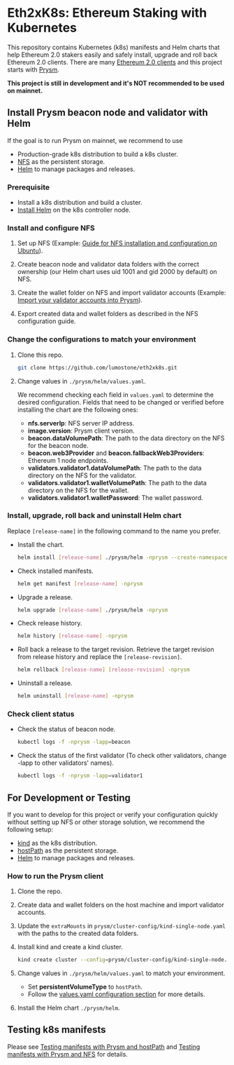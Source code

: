 # Eth2xK8s: Ethereum Staking with Kubernetes

This repository contains Kubernetes (k8s) manifests and Helm charts that help Ethereum 2.0 stakers easily and safely install, upgrade and roll back Ethereum 2.0 clients. There are many [Ethereum 2.0 clients](https://ethereum.org/en/eth2/get-involved/#clients) and this project starts with [Prysm](https://docs.prylabs.network/docs/getting-started).

**This project is still in development and it's NOT recommended to be used on mainnet.**

## Install Prysm beacon node and validator with Helm

If the goal is to run Prysm on mainnet, we recommend to use

- Production-grade k8s distribution to build a k8s cluster.
- [NFS](https://en.wikipedia.org/wiki/Network_File_System) as the persistent storage.
- [Helm](https://helm.sh/) to manage packages and releases.

### Prerequisite

- Install a k8s distribution and build a cluster.
- [Install Helm](https://helm.sh/docs/intro/install/) on the k8s controller node.

### Install and configure NFS

1. Set up NFS (Example: [Guide for NFS installation and configuration on Ubuntu](https://ubuntu.com/server/docs/service-nfs)).

2. Create beacon node and validator data folders with the correct ownership (our Helm chart uses uid 1001 and gid 2000 by default) on NFS.

3. Create the wallet folder on NFS and import validator accounts (Example: [Import your validator accounts into Prysm](https://docs.prylabs.network/docs/mainnet/joining-eth2#step-4-import-your-validator-accounts-into-prysm)).

4. Export created data and wallet folders as described in the NFS configuration guide.

### Change the configurations to match your environment

1. Clone this repo.

    ```bash
    git clone https://github.com/lumostone/eth2xk8s.git
    ```

2. Change values in `./prysm/helm/values.yaml`.

   We recommend checking each field in `values.yaml` to determine the desired configuration. Fields that need to be changed or verified before installing the chart are the following ones:

   - **nfs.serverIp**: NFS server IP address.
   - **image.version**: Prysm client version.
   - **beacon.dataVolumePath**: The path to the data directory on the NFS for the beacon node.
   - **beacon.web3Provider** and **beacon.fallbackWeb3Providers**: Ethereum 1 node endpoints.
   - **validators.validator1.dataVolumePath**: The path to the data directory on the NFS for the validator.
   - **validators.validator1.walletVolumePath**: The path to the data directory on the NFS for the wallet.
   - **validators.validator1.walletPassword**: The wallet password.

### Install, upgrade, roll back and uninstall Helm chart

Replace `[release-name]` in the following command to the name you prefer.

- Install the chart.

   ```bash
   helm install [release-name] ./prysm/helm -nprysm --create-namespace
   ```

- Check installed manifests.

   ```bash
   helm get manifest [release-name] -nprysm
   ```

- Upgrade a release.

   ```bash
   helm upgrade [release-name] ./prysm/helm -nprysm
   ```

- Check release history.

   ```bash
   helm history [release-name] -nprysm
   ```

- Roll back a release to the target revision. Retrieve the target revision from release history and replace the `[release-revision]`.

   ```bash
   helm rollback [release-name] [release-revision] -nprysm
   ```

- Uninstall a release.

   ```bash
   helm uninstall [release-name] -nprysm
   ```

### Check client status

- Check the status of beacon node.

   ```bash
   kubectl logs -f -nprysm -lapp=beacon
   ```

- Check the status of the first validator (To check other validators, change -lapp to other validators' names).

   ```bash
   kubectl logs -f -nprysm -lapp=validator1
   ```

## For Development or Testing

If you want to develop for this project or verify your configuration quickly without setting up NFS or other storage solution, we recommend the following setup:

- [kind](https://kind.sigs.k8s.io/) as the k8s distribution.
- [hostPath](https://kubernetes.io/docs/concepts/storage/volumes/#hostpath) as the persistent storage.
- [Helm](https://helm.sh/) to manage packages and releases.

### How to run the Prysm client

1. Clone the repo.

2. Create data and wallet folders on the host machine and import validator accounts.

3. Update the `extraMounts` in `prysm/cluster-config/kind-single-node.yaml` with the paths to the created data folders.

4. Install kind and create a kind cluster.

   ```bash
   kind create cluster --config=prysm/cluster-config/kind-single-node.yaml 
   ```

5. Change values in `./prysm/helm/values.yaml` to match your environment.

   - Set **persistentVolumeType** to `hostPath`.
   - Follow the [values.yaml configuration section](#change-the-configurations-to-match-your-environment) for more details.

6. Install the Helm chart `./prysm/helm`.

## Testing k8s manifests

Please see [Testing manifests with Prysm and hostPath](https://github.com/lumostone/eth2xk8s/blob/master/prysm/host-path/README.md) and [Testing manifests with Prysm and NFS](https://github.com/lumostone/eth2xk8s/blob/master/prysm/nfs/README.md) for details.
